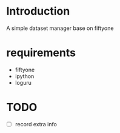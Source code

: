 # Introduction
A simple dataset manager base on fiftyone

# requirements
- fiftyone
- ipython
- loguru

# TODO
- [ ] record extra info


